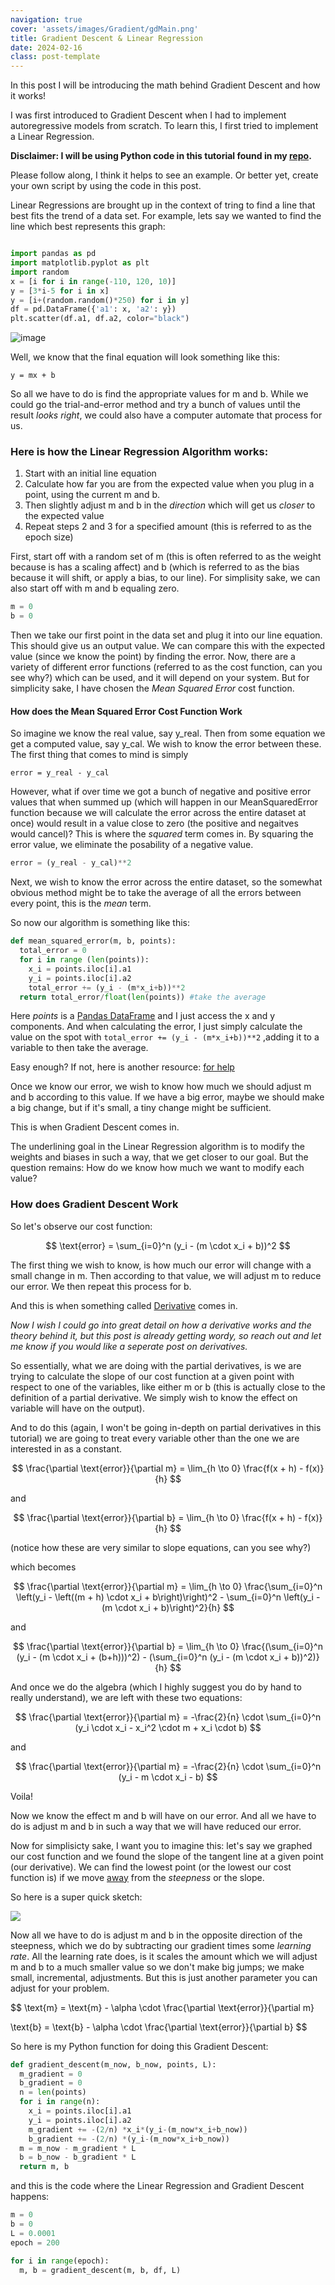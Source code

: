 ```yaml
---
navigation: true
cover: 'assets/images/Gradient/gdMain.png'
title: Gradient Descent & Linear Regression
date: 2024-02-16
class: post-template
---
```

In this post I will be introducing the math behind Gradient Descent and how it works!

I was first introduced to Gradient Descent when I had to implement autoregressive models from scratch. To learn this, I first tried to implement a Linear Regression. 


**Disclaimer: I will be using Python code in this tutorial found in my [repo](https://github.com/burakayy7/LinearRegression).**

Please follow along, I think it helps to see an example. Or better yet, create your own script by using the code in this post. 

Linear Regressions are brought up in the context of tring to find a line that best fits the trend of a data set.
For example, lets say we wanted to find the line which best represents this graph:

~~~python

import pandas as pd
import matplotlib.pyplot as plt
import random
x = [i for i in range(-110, 120, 10)]
y = [3*i-5 for i in x]
y = [i+(random.random()*250) for i in y]
df = pd.DataFrame({'a1': x, 'a2': y})
plt.scatter(df.a1, df.a2, color="black")
~~~
![image](https://github.com/burakayy7/blog/assets/120507146/2188ce3a-3389-4903-a13c-547e5c2bd87e)

Well, we know that the final equation will look something like this:
```
y = mx + b
```
So all we have to do is find the appropriate values for m and b. While we could go the trial-and-error method and try a bunch of values until the result _looks right_, we could also have a computer automate that process for us. 

### Here is how the Linear Regression Algorithm works:
1. Start with an initial line equation
2. Calculate how far you are from the expected value when you plug in a point, using the current m and b.
3. Then slightly adjust m and b in the _direction_ which will get us _closer_ to the expected value
4. Repeat steps 2 and 3 for a specified amount (this is referred to as the epoch size)


First, start off with a random set of m (this is often referred to as the weight because is has a scaling affect) and b (which is referred to as the bias because it will shift, or apply a bias, to our line). For simplisity sake, we can also start off with m and b equaling zero.

```python
m = 0
b = 0
```
Then we take our first point in the data set and plug it into our line equation. This should give us an output value. We can compare this with the expected value (since we know the point) by finding the error. Now, there are a variety of different error functions (referred to as the cost function, can you see why?) which can be used, and it will depend on your system. But for simplicity sake, I have chosen the _Mean Squared Error_ cost function. 

#### How does the Mean Squared Error Cost Function Work

So imagine we know the real value, say y_real. Then from some equation we get a computed value, say y_cal. We wish to know the error between these. The first thing that comes to mind is simply
```
error = y_real - y_cal
```
However, what if over time we got a bunch of negative and positive error values that when summed up (which will happen in our MeanSquaredError function because we will calculate the error across the entire dataset at once) would result in a value close to zero (the positive and negaitves would cancel)? This is where the _squared_ term comes in. By squaring the error value, we eliminate the posability of a negative value.
```python
error = (y_real - y_cal)**2
```
Next, we wish to know the error across the entire dataset, so the somewhat obvious method might be to take the average of all the errors between every point, this is the _mean_ term.

So now our algorithm is something like this:
```python
def mean_squared_error(m, b, points):
  total_error = 0
  for i in range (len(points)):
    x_i = points.iloc[i].a1
    y_i = points.iloc[i].a2
    total_error += (y_i - (m*x_i+b))**2
  return total_error/float(len(points)) #take the average
```
Here _points_ is a [Pandas DataFrame](https://pandas.pydata.org/docs/reference/api/pandas.DataFrame.html) and I just access the x and y components. And when calculating the error, I just simply calculate the value on the spot with ```total_error += (y_i - (m*x_i+b))**2``` ,adding it to a variable to then take the average.

Easy enough? If not, here is another resource: [for help](https://statisticsbyjim.com/regression/mean-squared-error-mse/)

Once we know our error, we wish to know how much we should adjust m and b according to this value. If we have a big error, maybe we should make a big change, but if it's small, a tiny change might be sufficient. 

This is when Gradient Descent comes in.

The underlining goal in the Linear Regression algorithm is to modify the weights and biases in such a way, that we get closer to our goal. But the question remains: How do we know how much we want to modify each value? 

### How does Gradient Descent Work


So let's observe our cost function:


$$
\text{error} = \sum_{i=0}^n (y_i - (m \cdot x_i + b))^2
$$


The first thing we wish to know, is how much our error will change with a small change in m. Then according to that value, we will adjust m to reduce our error. We then repeat this process for b.

And this is when something called [Derivative](https://en.wikipedia.org/wiki/Derivative) comes in. 

_Now I wish I could go into great detail on how a derivative works and the theory behind it, but this post is already getting wordy, so reach out and let me know if you would like a seperate post on derivatives._

So essentially, what we are doing with the partial derivatives, is we are trying to calculate the slope of our cost function at a given point with respect to one of the variables, like either m or b (this is actually close to the definition of a partial derivative. We simply wish to know the effect on variable will have on the output). 

And to do this (again, I won't be going in-depth on partial derivatives in this tutorial) we are going to treat every variable other than the one we are interested in as a constant. 

$$
\frac{\partial \text{error}}{\partial m} = \lim_{h \to 0} \frac{f(x + h) - f(x)}{h}
$$

and

$$
\frac{\partial \text{error}}{\partial b} = \lim_{h \to 0} \frac{f(x + h) - f(x)}{h}
$$


(notice how these are very similar to slope equations, can you see why?)


which becomes

$$
\frac{\partial \text{error}}{\partial m} = \lim_{h \to 0} \frac{\sum_{i=0}^n \left(y_i - \left((m + h) \cdot x_i + b\right)\right)^2 - \sum_{i=0}^n \left(y_i - (m \cdot x_i + b)\right)^2}{h}
$$

and

$$
\frac{\partial \text{error}}{\partial b} = \lim_{h \to 0} \frac{(\sum_{i=0}^n (y_i - (m \cdot x_i + (b+h)))^2) - (\sum_{i=0}^n (y_i - (m \cdot x_i + b))^2)}{h}
$$


And once we do the algebra (which I highly suggest you do by hand to really understand), we are left with these two equations:

$$
\frac{\partial \text{error}}{\partial m} = -\frac{2}{n} \cdot \sum_{i=0}^n (y_i \cdot x_i - x_i^2 \cdot m + x_i \cdot b)
$$

and

$$
\frac{\partial \text{error}}{\partial m} = -\frac{2}{n} \cdot \sum_{i=0}^n (y_i - m \cdot x_i - b)
$$

Voila!

Now we know the effect m and b will have on our error. And all we have to do is adjust m and b in such a way that we will have reduced our error. 

Now for simplisicty sake, I want you to imagine this: let's say we graphed our cost function and we found the slope of the tangent line at a given point (our derivative). We can find the lowest point (or the lowest our cost function is) if we move <u>away</u> from the _steepness_ or the slope. 

So here is a super quick sketch:

![](assets/images/Gradient/gd.png)

Now all we have to do is adjust m and b in the opposite direction of the steepness, which we do by subtracting our gradient times some _learning rate_. All the learning rate does, is it scales the amount which we will adjust m and b to a much smaller value so we don't make big jumps; we make small, incremental, adjustments. But this is just another parameter you can adjust for your problem.

$$
\text{m} = \text{m} - \alpha \cdot \frac{\partial \text{error}}{\partial m}

\text{b} = \text{b} - \alpha \cdot \frac{\partial \text{error}}{\partial b}
$$

So here is my Python function for doing this Gradient Descent:

```python
def gradient_descent(m_now, b_now, points, L):
  m_gradient = 0
  b_gradient = 0
  n = len(points)
  for i in range(n):
    x_i = points.iloc[i].a1
    y_i = points.iloc[i].a2
    m_gradient += -(2/n) *x_i*(y_i-(m_now*x_i+b_now))
    b_gradient += -(2/n) *(y_i-(m_now*x_i+b_now))
  m = m_now - m_gradient * L
  b = b_now - b_gradient * L
  return m, b
```


and this is the code where the Linear Regression and Gradient Descent happens:

```python
m = 0
b = 0
L = 0.0001
epoch = 200

for i in range(epoch):
  m, b = gradient_descent(m, b, df, L)
```

